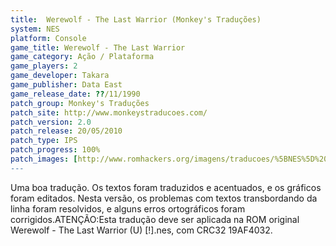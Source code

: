 ```yaml
---
title:  Werewolf - The Last Warrior (Monkey's Traduções)
system: NES
platform: Console
game_title: Werewolf - The Last Warrior
game_category: Ação / Plataforma
game_players: 2
game_developer: Takara
game_publisher: Data East
game_release_date: ??/11/1990
patch_group: Monkey's Traduções
patch_site: http://www.monkeystraducoes.com/
patch_version: 2.0
patch_release: 20/05/2010
patch_type: IPS
patch_progress: 100%
patch_images: [http://www.romhackers.org/imagens/traducoes/%5BNES%5D%20Werewolf%20-%20The%20Last%20Warrior%20-%20Monkey's%20Tradu%C3%A7%C3%B5es%20-%201.png,http://www.romhackers.org/imagens/traducoes/%5BNES%5D%20Werewolf%20-%20The%20Last%20Warrior%20-%20Monkey's%20Tradu%C3%A7%C3%B5es%20-%202.png,http://www.romhackers.org/imagens/traducoes/%5BNES%5D%20Werewolf%20-%20The%20Last%20Warrior%20-%20Monkey's%20Tradu%C3%A7%C3%B5es%20-%203.png]
---
```

Uma boa tradução. Os textos foram traduzidos e acentuados, e os gráficos foram editados. Nesta versão, os problemas com textos transbordando da linha foram resolvidos, e alguns erros ortográficos foram corrigidos.ATENÇÃO:Esta tradução deve ser aplicada na ROM original Werewolf - The Last Warrior (U) [!].nes, com CRC32 19AF4032.